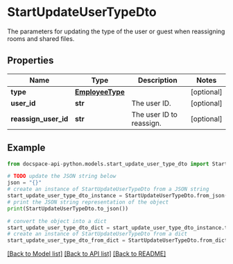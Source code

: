 # StartUpdateUserTypeDto
The parameters for updating the type of the user or guest when reassigning rooms and shared files.

## Properties

Name | Type | Description | Notes
------------ | ------------- | ------------- | -------------
**type** | [**EmployeeType**](EmployeeType.md) |  | [optional] 
**user_id** | **str** | The user ID. | [optional] 
**reassign_user_id** | **str** | The user ID to reassign. | [optional] 

## Example

```python
from docspace-api-python.models.start_update_user_type_dto import StartUpdateUserTypeDto

# TODO update the JSON string below
json = "{}"
# create an instance of StartUpdateUserTypeDto from a JSON string
start_update_user_type_dto_instance = StartUpdateUserTypeDto.from_json(json)
# print the JSON string representation of the object
print(StartUpdateUserTypeDto.to_json())

# convert the object into a dict
start_update_user_type_dto_dict = start_update_user_type_dto_instance.to_dict()
# create an instance of StartUpdateUserTypeDto from a dict
start_update_user_type_dto_from_dict = StartUpdateUserTypeDto.from_dict(start_update_user_type_dto_dict)
```
[[Back to Model list]](../README.md#documentation-for-models) [[Back to API list]](../README.md#documentation-for-api-endpoints) [[Back to README]](../README.md)


